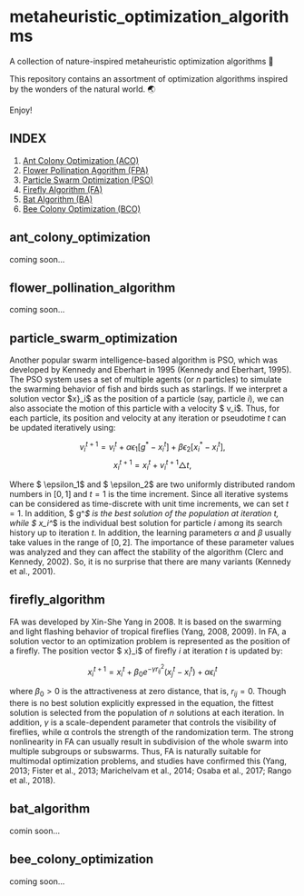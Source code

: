 # metaheuristic_optimization_algorithms
A collection of nature-inspired metaheuristic optimization algorithms 🐜

This repository contains an assortment of optimization algorithms inspired by the wonders of the natural world. 🌏

Enjoy!

## INDEX
1. [Ant Colony Optimization (ACO)](#ant_colony_optimization)
2. [Flower Pollination Agorithm (FPA)](#flower_pollination_algorithm)
3. [Particle Swarm Optimization (PSO)](#particle_swarm_optimization)
4. [Firefly Algorithm (FA)](#firefly_algorithm)
5. [Bat Algorithm (BA)](#bat_alogithm)
6. [Bee Colony Optimization (BCO)](#bee_colony_optimization)

## ant_colony_optimization
coming soon...

## flower_pollination_algorithm
coming soon...

## particle_swarm_optimization
Another popular swarm intelligence-based algorithm is PSO, which was developed by Kennedy and Eberhart in 1995 (Kennedy and Eberhart, 1995). The PSO system uses a set of multiple agents (or $n$ particles) to simulate the swarming behavior of fish and birds such as starlings. If we interpret a solution vector $x}_i$ as the position of a particle (say, particle $i$), we can also associate the motion of this particle with a velocity $ v_i$. Thus, for each particle, its position and velocity at any iteration or pseudotime $t$ can be updated iteratively using:

$$\begin{equation}  v_i^{t+1}=v_i^t+\alpha  \epsilon_1[ g^*- x_i^t]+\beta  \epsilon_2[ x_i^* -  x_i^t],\end{equation}$$
$$\begin{equation} x_i^{t+1}= x_i^t+ v_i^{t+1}\triangle t,\end{equation}$$

Where $ \epsilon_1$ and $ \epsilon_2$ are two uniformly distributed random numbers in $[0,1]$ and $t = 1$ is the time increment. Since all iterative systems can be considered as time-discrete with unit time increments, we can set $t = 1$. In addition, $ g^*$ is the best solution of the population at iteration $t$, while $ x_i^*$ is the individual best solution for particle $i$ among its search history up to iteration $t$. In addition, the learning parameters $α$ and $β$ usually take values in the range of $[0,2]$. The importance of these parameter values was analyzed and they can affect the stability of the algorithm (Clerc and Kennedy, 2002). So, it is no surprise that there are many variants (Kennedy et al., 2001).

## firefly_algorithm
FA was developed by Xin-She Yang in 2008. It is based on the swarming and light flashing behavior of tropical fireflies (Yang, 2008, 2009). In FA, a solution vector to an optimization problem is represented as the position of a firefly. The position vector $ x}_i$ of firefly $i$ at iteration $t$ is updated by:

$$\begin{equation}  x_i^{t+1}= x_i^t+\beta_0 e^{-\gamma r^2_{ij}}( x_j^t- x_i^t)+\alpha  \epsilon_i^t\end{equation}$$

where $β_0 > 0$ is the attractiveness at zero distance, that is, $r_{ij} = 0$. Though there is no best solution explicitly expressed in the equation, the fittest solution is selected from the population of $n$ solutions at each iteration. In addition, $γ$ is a scale-dependent parameter that controls the visibility of fireflies, while α controls the strength of the randomization term. The strong nonlinearity in FA can usually result in subdivision of the whole swarm into multiple subgroups or subswarms. Thus, FA is naturally suitable for multimodal optimization problems, and studies have confirmed this (Yang, 2013; Fister et al., 2013; Marichelvam et al., 2014; Osaba et al., 2017; Rango et al., 2018).

## bat_algorithm
comin soon...

## bee_colony_optimization
coming soon...
